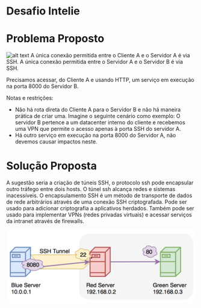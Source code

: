 # Desafio Intelie

# Problema Proposto
![alt text](https://github.com/intelie/challenge-remote-access/raw/master/example%20network%20infrastructure.png "Example network infrastructure")
A única conexão permitida entre o Cliente A e o Servidor A é via SSH. A única conexão permitida entre o Servidor A e o Servidor B é via SSH.

Precisamos acessar, do Cliente A e usando HTTP, um serviço em execução na porta 8000 do Servidor B.

Notas e restrições:

- Não há rota direta do Cliente A para o Servidor B e não há maneira prática de criar uma. Imagine o seguinte cenário como exemplo: O servidor B pertence a um datacenter interno do cliente e recebemos uma VPN que permite o acesso apenas à porta SSH do servidor A.
- Há outro serviço em execução na porta 8000 do Servidor A, não devemos causar impactos neste.



# Solução Proposta

A sugestão seria a criação de túneis SSH, o protocolo ssh pode encapsular outro tráfego entre dois hosts. O túnel ssh alcança redes e sistemas inacessíveis.
O encapsulamento SSH é um método de transporte de dados de rede arbitrários através de uma conexão SSH criptografada. Pode ser usado para adicionar criptografia a aplicativos herdados. Também pode ser usado para implementar VPNs (redes privadas virtuais) e acessar serviços da intranet através de firewalls.

![alt text](https://github.com/deziele-ordones/desafiointelie/blob/master/ssh-local2.png "Exemple network infrastructure")





